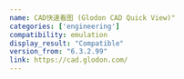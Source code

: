 ```yaml
---
name: CAD快速看图 (Glodon CAD Quick View)"
categories: ['engineering']
compatibility: emulation
display_result: "Compatible"
version_from: "6.3.2.99"
link: https://cad.glodon.com/
---
```

